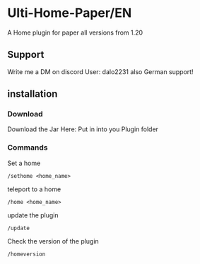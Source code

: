 # Ulti-Home-Paper/EN

A Home plugin for paper all versions from 1.20

## Support

Write me a DM on discord
User:
dalo2231
also German support!

## installation

### Download

Download the Jar Here:
Put in into you Plugin folder

### Commands

Set a home
```
/sethome <home_name>
```
teleport to a home
```
/home <home_name>
```
update the plugin
```
/update
```
Check the version of the plugin
```
/homeversion
```

